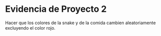 # Evidencia de Proyecto 2

Hacer que los colores de la snake y de la comida cambien aleatoriamente excluyendo el color rojo.
